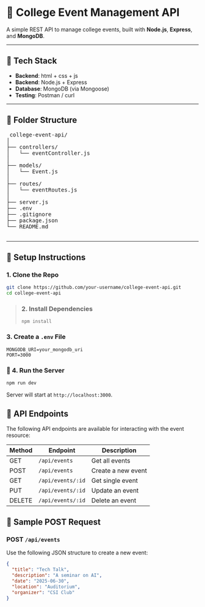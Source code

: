 # 📘 College Event Management API

A simple REST API to manage college events, built with **Node.js**, **Express**, and **MongoDB**.

---

## 🧰 Tech Stack

- **Backend**: html + css + js
- **Backend**: Node.js + Express
- **Database**: MongoDB (via Mongoose)
- **Testing**: Postman / curl

---

## 📁 Folder Structure

<pre> college-event-api/
│
├── controllers/
│   └── eventController.js
│
├── models/
│   └── Event.js
│
├── routes/
│   └── eventRoutes.js
│
├── server.js
├── .env
├── .gitignore
├── package.json
└── README.md
 </pre>

---

## 🚀 Setup Instructions

### 1. Clone the Repo

```bash
git clone https://github.com/your-username/college-event-api.git
cd college-event-api
```
> ### 2. Install Dependencies  
> ```
> npm install

### 3. Create a `.env` File

```env
MONGODB_URI=your_mongodb_uri
PORT=3000
```
### 🚀 4. Run the Server


```bash
npm run dev
```
Server will start at `http://localhost:3000`.


## 🔌 API Endpoints

The following API endpoints are available for interacting with the event resource:

| Method | Endpoint           | Description         |
|--------|--------------------|---------------------|
| GET    | `/api/events`      | Get all events      |
| POST   | `/api/events`      | Create a new event  |
| GET    | `/api/events/:id`  | Get single event    |
| PUT    | `/api/events/:id`  | Update an event     |
| DELETE | `/api/events/:id`  | Delete an event     |


## 📨 Sample POST Request

### POST `/api/events`

Use the following JSON structure to create a new event:

```json
{
  "title": "Tech Talk",
  "description": "A seminar on AI",
  "date": "2025-06-30",
  "location": "Auditorium",
  "organizer": "CSI Club"
}
